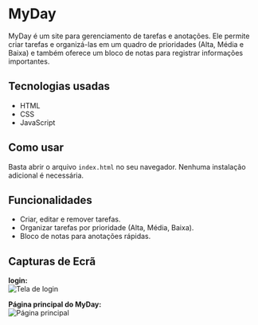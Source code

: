 # MyDay

MyDay é um site para gerenciamento de tarefas e anotações. Ele permite criar tarefas e organizá-las em um quadro de prioridades (Alta, Média e Baixa) e também oferece um bloco de notas para registrar informações importantes.

## Tecnologias usadas
- HTML
- CSS
- JavaScript

## Como usar
Basta abrir o arquivo `index.html` no seu navegador. Nenhuma instalação adicional é necessária.

## Funcionalidades
- Criar, editar e remover tarefas.
- Organizar tarefas por prioridade (Alta, Média, Baixa).
- Bloco de notas para anotações rápidas.

## Capturas de Ecrã 

**login:**  
![Tela de login](https://i.postimg.cc/NFKY61QP/chrome-Fr-Xkh-KUYs-Y.png)

**Página principal do MyDay:**  
![Página principal](https://i.postimg.cc/y8s153jW/chrome-o-S8qx8-FBu-G.png)
